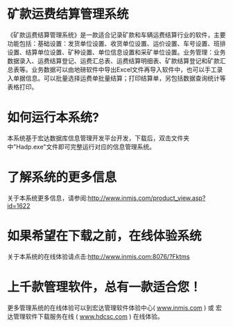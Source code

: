 # 矿款运费结算管理系统

《矿款运费结算管理系统》是一款适合记录矿款和车辆运费结算行业的软件，主要功能包括：基础设置：发货单位设置、收货单位设置、运价设置、车号设置、班排设置、结算单位设置、矿种设置、单位信息设置和采矿单位设置。业务管理：业务数据录入、运费结算登记、运费汇总表、运费结算明细表、矿款结算登记和矿款汇总表等。业务数据可以由地磅软件中导出Excel文件再导入软件中，也可以手工录入单据信息。可以批量选择运费单批量结算；打印结算单，另包括数据查询统计等表格打印。

# 如何运行本系统?

本系统基于宏达数据库信息管理开发平台开发，下载后，双击文件夹中"Hadp.exe"文件即可完整运行对应的信息管理系统。

# 了解系统的更多信息

关于本系统更多信息，请参阅:http://www.inmis.com/product_view.asp?id=1622

# 如果希望在下载之前，在线体验系统

关于本系统的在线体验请点击:http://www.inmis.com:8076/?Fktms

# 上千款管理软件，总有一款适合您！

更多管理系统的在线体验可以到宏达管理软件体验中心( www.inmis.com ) 或 宏达管理软件下载服务在线 ( www.hdcsc.com ) 在线体验。

